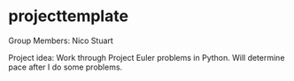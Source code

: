 # projecttemplate

Group Members: Nico Stuart

Project idea: Work through Project Euler problems in Python. Will determine pace after I do some problems.
